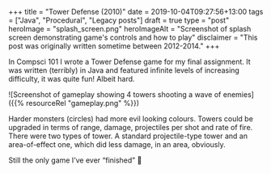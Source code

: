 +++
title = "Tower Defense (2010)"
date = 2019-10-04T09:27:56+13:00
tags = ["Java", "Procedural", "Legacy posts"]
draft = true
type = "post"
heroImage = "splash_screen.png"
heroImageAlt = "Screenshot of splash screen demonstrating game's controls and how to play"
disclaimer = "This post was originally written sometime between 2012-2014."
+++

In Compsci 101 I wrote a Tower Defense game for my final assignment. It was written (terribly) in Java and featured infinite levels of increasing difficulty, it was quite fun! Albeit hard.


![Screenshot of gameplay showing 4 towers shooting a wave of enemies]({{% resourceRel "gameplay.png" %}})

Harder monsters (circles) had more evil looking colours. Towers could be upgraded in terms of range, damage, projectiles per shot and rate of fire. There were two types of tower. A standard projectile-type tower and an area-of-effect one, which did less damage, in an area, obviously.

Still the only game I’ve ever “finished” 👾

<!--more-->
